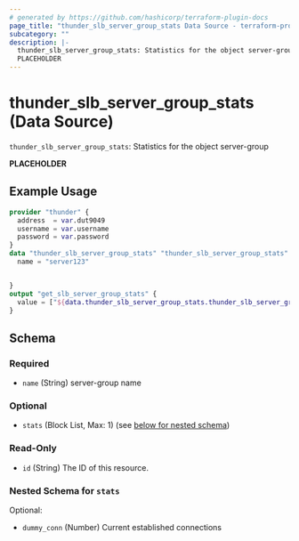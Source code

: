 ```yaml
---
# generated by https://github.com/hashicorp/terraform-plugin-docs
page_title: "thunder_slb_server_group_stats Data Source - terraform-provider-thunder"
subcategory: ""
description: |-
  thunder_slb_server_group_stats: Statistics for the object server-group
  PLACEHOLDER
---
```


# thunder_slb_server_group_stats (Data Source)

`thunder_slb_server_group_stats`: Statistics for the object server-group

__PLACEHOLDER__

## Example Usage

```terraform
provider "thunder" {
  address  = var.dut9049
  username = var.username
  password = var.password
}
data "thunder_slb_server_group_stats" "thunder_slb_server_group_stats" {
  name = "server123"


}
output "get_slb_server_group_stats" {
  value = ["${data.thunder_slb_server_group_stats.thunder_slb_server_group_stats}"]
}
```

<!-- schema generated by tfplugindocs -->
## Schema

### Required

- `name` (String) server-group name

### Optional

- `stats` (Block List, Max: 1) (see [below for nested schema](#nestedblock--stats))

### Read-Only

- `id` (String) The ID of this resource.

<a id="nestedblock--stats"></a>
### Nested Schema for `stats`

Optional:

- `dummy_conn` (Number) Current established connections


